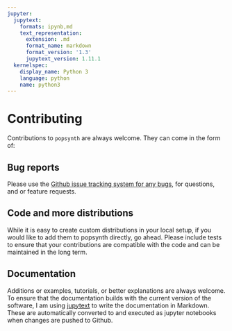 ```yaml
---
jupyter:
  jupytext:
    formats: ipynb,md
    text_representation:
      extension: .md
      format_name: markdown
      format_version: '1.3'
      jupytext_version: 1.11.1
  kernelspec:
    display_name: Python 3
    language: python
    name: python3
---
```


# Contributing 

Contributions to ```popsynth``` are always welcome. They can come in the form of:

## Bug reports

Please use the [Github issue tracking system for any
bugs](https://github.com/grburgess/popsynth/issues), for questions,
and or feature requests.

## Code and more distributions

While it is easy to create custom distributions in your local setup,
if you would like to add them to popsynth directly, go ahead. Please
include tests to ensure that your contributions are compatible with
the code and can be maintained in the long term.

## Documentation

Additions or examples, tutorials, or better explanations are always
welcome. To ensure that the documentation builds with the current
version of the software, I am using
[jupytext](https://jupytext.readthedocs.io/en/latest/) to write the
documentation in Markdown. These are automatically converted to and
executed as jupyter notebooks when changes are pushed to Github.


